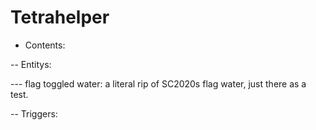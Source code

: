 # Tetrahelper

- Contents:

-- Entitys:

--- flag toggled water:
a literal rip of SC2020s flag water, just there as a test.

-- Triggers:

